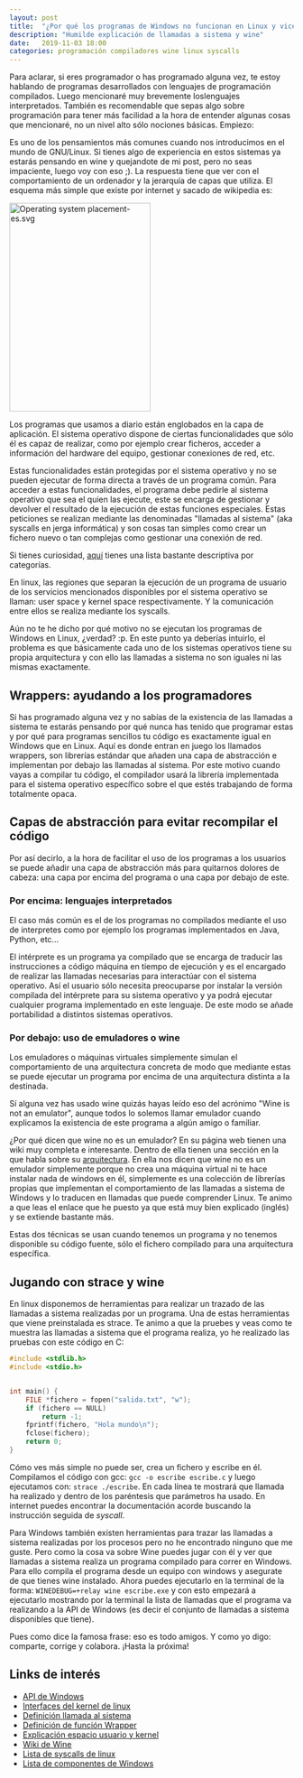 ```yaml
---
layout: post
title:  "¿Por qué los programas de Windows no funcionan en Linux y viceversa?"
description: "Humilde explicación de llamadas a sistema y wine"
date:   2019-11-03 18:00
categories: programación compiladores wine linux syscalls
---
```

Para aclarar, si eres programador o has programado alguna vez, te estoy hablando de
programas desarrollados con lenguajes de programación compilados. Luego mencionaré muy
brevemente loslenguajes interpretados. También es recomendable que sepas algo sobre
programación para tener más facilidad a la hora de entender algunas cosas que mencionaré,
no un nivel alto sólo nociones básicas. Empiezo:

Es uno de los pensamientos más comunes cuando nos introducimos en el mundo de GNU/Linux.
Si tienes algo de experiencia en estos sistemas ya estarás pensando en wine y quejandote
de mi post, pero no seas impaciente, luego voy con eso ;). La respuesta tiene que ver con
el comportamiento de un ordenador y la jerarquía de capas que utiliza. El esquema más
simple que existe por internet y sacado de wikipedia es:

<img src="https://upload.wikimedia.org/wikipedia/commons/d/dc/Operating_system_placement-es.svg" 
alt="Operating system placement-es.svg" width="250" height="370">

Los programas que usamos a diario están englobados en la capa de aplicación. El sistema
operativo dispone de ciertas funcionalidades que sólo él es capaz de realizar, como por
ejemplo crear ficheros, acceder a información del hardware del equipo, gestionar 
conexiones de red, etc.

Estas funcionalidades están protegidas por el sistema operativo y no se pueden ejecutar
de forma directa a través de un programa común. Para acceder a estas funcionalidades, el
programa debe pedirle al sistema operativo que sea el quien las ejecute, este se encarga
de gestionar y devolver el resultado de la ejecución de estas funciones especiales. Estas
peticiones se realizan mediante las denominadas "llamadas al sistema" (aka syscalls en
jerga informática) y son cosas tan simples como crear un fichero nuevo o tan complejas
como gestionar una conexión de red. 

Si tienes curiosidad, [aquí](https://en.wikipedia.org/wiki/System_call#Categories_of_system_calls)
tienes una lista bastante descriptiva por categorías.

En linux, las regiones que separan la ejecución de un programa de usuario de los 
servicios mencionados disponibles por el sistema operativo se llaman: user space y kernel
space respectivamente. Y la comunicación entre ellos se realiza mediante los syscalls.

Aún no te he dicho por qué motivo no se ejecutan los programas de Windows en Linux,
¿verdad? :p. En este punto ya deberías intuirlo, el problema es que básicamente cada uno
de los sistemas operativos tiene su propia arquitectura y con ello las llamadas a sistema
no son iguales ni las mismas exactamente.

## Wrappers: ayudando a los programadores

Si has programado alguna vez y no sabías de la existencia de las llamadas a sistema te
estarás pensando por qué nunca has tenido que programar estas y por qué para programas
sencillos tu código es exactamente igual en Windows que en Linux. Aquí es donde entran en
juego los llamados wrappers, son librerías estándar que añaden una capa de abstracción e
implementan por debajo las llamadas al sistema. Por este motivo cuando vayas a compilar
tu código, el compilador usará la librería implementada para el sistema
operativo específico sobre el que estés trabajando de forma totalmente opaca.

## Capas de abstracción para evitar recompilar el código

Por así decirlo, a la hora de facilitar el uso de los programas a los usuarios se puede
añadir una capa de abstracción más para quitarnos dolores de cabeza: una capa por encima
del programa o una capa por debajo de este.

### Por encima: lenguajes interpretados

El caso más común es el de los programas no compilados mediante el uso de interpretes
como por ejemplo los programas implementados en Java, Python, etc...

El intérprete es un programa ya compilado que se encarga de traducir las instrucciones
a código máquina en tiempo de ejecución y es el encargado de realizar las llamadas
necesarias para interactúar con el sistema operativo. Así el usuario sólo necesita
preocuparse por instalar la versión compilada del intérprete para su sistema operativo
y ya podrá ejecutar cualquier programa implementado en este lenguaje. De este modo se
añade portabilidad a distintos sistemas operativos.

### Por debajo: uso de emuladores o wine

Los emuladores o máquinas virtuales simplemente simulan el comportamiento de una 
arquitectura concreta de modo que mediante estas se puede ejecutar un programa por encima
de una arquitectura distinta a la destinada.

Sí alguna vez has usado wine quizás hayas leído eso del acrónimo "Wine is not an
emulator", aunque todos lo solemos llamar emulador cuando explicamos la existencia de
este programa a algún amigo o familiar. 

¿Por qué dicen que wine no es un emulador? En su página web tienen una wiki muy completa
e interesante. Dentro de ella tienen una sección en la que habla sobre su [arquitectura](https://wiki.winehq.org/Wine_Developer%27s_Guide/Architecture_Overview).
En ella nos dicen que wine no es un emulador simplemente porque no crea una máquina 
virtual ni te hace instalar nada de windows en él, simplemente es una colección de 
librerías propias que implementan el comportamiento de las llamadas a sistema de Windows
y lo traducen en llamadas que puede comprender Linux. Te animo a que leas el enlace que
he puesto ya que está muy bien explicado (inglés) y se extiende bastante más.

Estas dos técnicas se usan cuando tenemos un programa y no tenemos disponible su código
fuente, sólo el fichero compilado para una arquitectura específica.

## Jugando con strace y wine

En linux disponemos de herramientas para realizar un trazado de las llamadas a sistema
realizadas por un programa. Una de estas herramientas que viene preinstalada es strace.
Te animo a que la pruebes y veas como te muestra las llamadas a sistema que el programa
realiza, yo he realizado las pruebas con este código en C:
```c
#include <stdlib.h>
#include <stdio.h>


int main() {
    FILE *fichero = fopen("salida.txt", "w");
    if (fichero == NULL)
        return -1;
    fprintf(fichero, "Hola mundo\n");
    fclose(fichero);
    return 0;
}

```
Cómo ves más simple no puede ser, crea un fichero y escribe en él. Compilamos el código
con gcc: `gcc -o escribe escribe.c` y luego ejecutamos con: `strace ./escribe`. En cada
línea te mostrará que llamada ha realizado y dentro de los paréntesis que parámetros ha
usado. En internet puedes encontrar la documentación acorde buscando la instrucción
seguida de *syscall*.

Para Windows también existen herramientas para trazar las llamadas a sistema realizadas
por los procesos pero no he encontrado ninguno que me guste. Pero como la cosa va sobre
Wine puedes jugar con él y ver que llamadas a sistema realiza un programa compilado para
correr en Windows. Para ello compila el programa desde un equipo con windows y asegurate
de que tienes wine instalado. Ahora puedes ejecutarlo en la terminal de la forma: 
`WINEDEBUG=+relay wine escribe.exe` y con esto empezará a ejecutarlo mostrando por la
terminal la lista de llamadas que el programa va realizando a la API de Windows (es decir el conjunto de llamadas a sistema disponibles que tiene).

Pues como dice la famosa frase: eso es todo amigos. Y como yo digo: comparte, corrige y
colabora. ¡Hasta la próxima!

## Links de interés

* [API de Windows](https://en.wikipedia.org/wiki/Windows_API)
* [Interfaces del kernel de linux](https://en.wikipedia.org/wiki/Linux_kernel_interfaces)
* [Definición llamada al sistema](https://en.wikipedia.org/wiki/System_call)
* [Definición de función Wrapper](https://en.wikipedia.org/wiki/Wrapper_function)
* [Explicación espacio usuario y kernel](http://www.linfo.org/kernel_space.html)
* [Wiki de Wine](https://wiki.winehq.org/Main_Page)
* [Lista de syscalls de linux](http://man7.org/linux/man-pages/man2/syscalls.2.html)
* [Lista de componentes de Windows](https://en.wikipedia.org/wiki/List_of_Microsoft_Windows_components)
